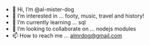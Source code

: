 - 👋 Hi, I’m @al-mister-dog
- 👀 I’m interested in ... footy, music, travel and history!
- 🌱 I’m currently learning ... sql
- 💞️ I’m looking to collaborate on ... nodejs modules
- 📫 How to reach me ... almrdog@gmail.com

<!---
al-mister-dog/al-mister-dog is a ✨ special ✨ repository because its `README.md` (this file) appears on your GitHub profile.
You can click the Preview link to take a look at your changes.
--->
